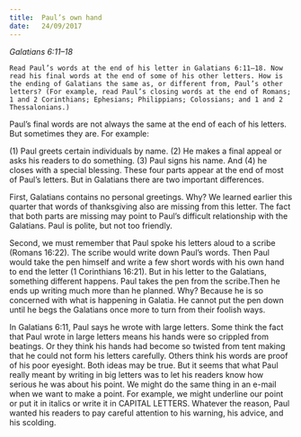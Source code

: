```yaml
---
title:  Paul’s own hand
date:   24/09/2017
---
```


_Galatians 6:11–18_

`Read Paul’s words at the end of his letter in Galatians 6:11–18. Now read his final words at the end of some of his other letters. How is the ending of Galatians the same as, or different from, Paul’s other letters? (For example, read Paul’s closing words at the end of Romans; 1 and 2 Corinthians; Ephesians; Philippians; Colossians; and 1 and 2 Thessalonians.)` 

Paul’s final words are not always the same at the end of each of his letters. But sometimes they are. For example: 

(1) Paul greets certain individuals by name. (2) He makes a final appeal or asks his readers to do something. (3) Paul signs his name. And (4) he closes with a special blessing. These four parts appear at the end of most of Paul’s letters. But in Galatians there are two important differences. 

First, Galatians contains no personal greetings. Why? We learned earlier this quarter that words of thanksgiving also are missing from this letter. The fact that both parts are missing may point to Paul’s difficult relationship with the Galatians. Paul is polite, but not too friendly. 

Second, we must remember that Paul spoke his letters aloud to a scribe (Romans 16:22). The scribe would write down Paul’s words. Then Paul would take the pen himself and write a few short words with his own hand to end the letter (1 Corinthians 16:21). But in his letter to the Galatians, something different happens. Paul takes the pen from the scribe.Then he ends up writing much more than he planned. Why? Because he is so concerned with what is happening in Galatia. He cannot put the pen down until he begs the Galatians once more to turn from their foolish ways. 

In Galatians 6:11, Paul says he wrote with large letters. Some think the fact that Paul wrote in large letters means his hands were so crippled from beatings. Or they think his hands had become so twisted from tent making that he could not form his letters carefully. Others think his words are proof of his poor eyesight. Both ideas may be true. But it seems that what Paul really meant by writing in big letters was to let his readers know how serious he was about his point. We might do the same thing in an e-mail when we want to make a point. For example, we might underline our point or put it in italics or write it in CAPITAL LETTERS. Whatever the reason, Paul wanted his readers to pay careful attention to his warning, his advice, and his scolding.